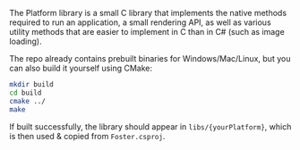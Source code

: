 The Platform library is a small C library that implements the native methods required to run an application, a small rendering API, as well as various utility methods that are easier to implement in C than in C# (such as image loading).

The repo already contains prebuilt binaries for Windows/Mac/Linux, but you can also build it yourself using CMake:
```sh
mkdir build
cd build
cmake ../
make
```
If built successfully, the library should appear in `libs/{yourPlatform}`, which is then used & copied from `Foster.csproj`.